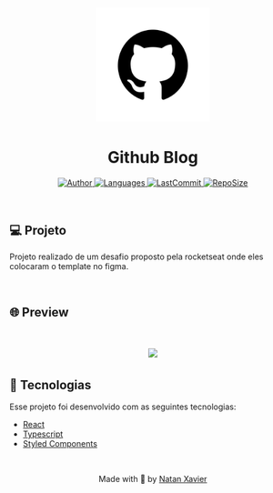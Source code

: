 <h1 align="center">
  <img alt="Calculadora" title="#delicinha" src=".github/logo.png" width="200px"/>
</h1>


<h1 align="center">Github Blog</h1>

<p align="center">
  <a href="https://github.com/nataxaa">
    <img alt="Author" src="https://img.shields.io/badge/author-nataxaa-33A1F2?style=flat-square">
  </a>

  <a href="#">
    <img alt="Languages" src="https://img.shields.io/github/languages/count/nataxaa/github_blog-ReactJS?color=33A1F2&style=flat-square">
  </a>

  <a href="https://github.com/nataxaa/BarberShop/commits/master">
    <img alt="LastCommit" src="https://img.shields.io/github/last-commit/nataxaa/github_blog-ReactJS?color=33A1F2&style=flat-square">
  </a>

  <a href="#">
    <img alt="RepoSize" src="https://img.shields.io/github/repo-size/nataxaa/github_blog-ReactJS?color=33A1F2&style=flat-square">
  </a>

</p>

<br />

## 💻 Projeto

Projeto realizado de um desafio proposto pela rocketseat onde eles colocaram o template no figma.

<br />

## 🌐 Preview

<h1 align="center">
    <img src=".github/video.gif"/>
</h1>

## 🚀 Tecnologias

Esse projeto foi desenvolvido com as seguintes tecnologias:

- [React](https://reactjs.org)
- [Typescript](https://www.typescriptlang.org/)
- [Styled Components](https://styled-components.com/)

<br />



<p align="center">
  Made with 💙 by <a href="https://www.linkedin.com/in/natan-xavier-a266a0228/"> Natan Xavier </a>
</p>
